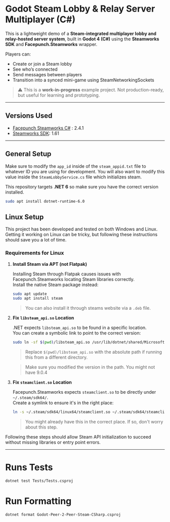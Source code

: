 # Godot Steam Lobby & Relay Server Multiplayer (C#)

This is a lightweight demo of a **Steam-integrated multiplayer lobby and relay-hosted server system**, built in **Godot 4 (C#)** using the **Steamworks SDK** and **Facepunch.Steamworks** wrapper.

Players can:
- Create or join a Steam lobby
- See who’s connected
- Send messages between players
- Transition into a synced mini-game using SteamNetworkingSockets

> ⚠️ This is a **work-in-progress** example project. Not production-ready, but useful for learning and prototyping.

---

## Versions Used
- [Facepunch Steamworks C#](https://github.com/Facepunch/Facepunch.Steamworks) : 2.4.1
- [Steamworks SDK](https://partner.steamgames.com): 1.61 

---
## General Setup

Make sure to modify the `app_id` inside of the `steam_appid.txt` file to whatever ID you are using for development.
You will also want to modify this value inside the `SteamLobbyService.cs` file which initializes steam.

This repository targets **.NET 6** so make sure you have the correct version installed.
```bash
sudo apt install dotnet-runtime-6.0
```

## Linux Setup

This project has been developed and tested on both Windows and Linux.  
Getting it working on Linux can be tricky, but following these instructions should save you a lot of time.

### Requirements for Linux

1. **Install Steam via APT (not Flatpak)**

   Installing Steam through Flatpak causes issues with Facepunch.Steamworks locating Steam libraries correctly.  
   Install the native Steam package instead:

   ```bash
   sudo apt update
   sudo apt install steam
   ```
   
   > You can also install it through steams website via a `.deb` file. 

2. **Fix `libsteam_api.so` Location**

   .NET expects `libsteam_api.so` to be found in a specific location.  
   You can create a symbolic link to point to the correct version:

   ```bash
   sudo ln -sf $(pwd)/libsteam_api.so /usr/lib/dotnet/shared/Microsoft.NETCore.App/9.0.4/libsteam_api.so
   ```

   > Replace `$(pwd)/libsteam_api.so` with the absolute path if running this from a different directory.
   
   > Make sure you modified the version in the path. You might not have 9.0.4

3. **Fix `steamclient.so` Location**

   Facepunch.Steamworks expects `steamclient.so` to be directly under `~/.steam/sdk64/`.  
   Create a symlink to ensure it's in the right place:

   ```bash
   ln -s ~/.steam/sdk64/linux64/steamclient.so ~/.steam/sdk64/steamclient.so
   ```
   
   > You might already have this in the correct place. If so, don't worry about this step.

Following these steps should allow Steam API initialization to succeed without missing libraries or entry point errors.

---

# Runs Tests
```bash
dotnet test Tests/Tests.csproj
```

# Run Formatting
```bash
dotnet format Godot-Peer-2-Peer-Steam-CSharp.csproj
```
